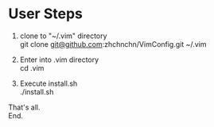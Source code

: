 User Steps
==========

1. clone to "~/.vim" directory <br>
git clone git@github.com:zhchnchn/VimConfig.git ~/.vim

2. Enter into .vim directory  <br>
cd .vim

3. Execute install.sh <br>
./install.sh

That's all.  <br>
End.

